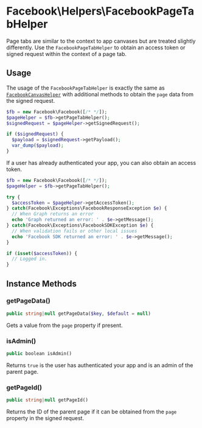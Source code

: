 # Facebook\Helpers\FacebookPageTabHelper

Page tabs are similar to the context to app canvases but are treated slightly differently. Use the `FacebookPageTabHelper` to obtain an access token or signed request within the context of a page tab.

## Usage

The usage of the `FacebookPageTabHelper` is exactly the same as [`FacebookCanvasHelper`](FacebookCanvasHelper.md) with  additional methods to obtain the `page` data from the signed request.

```php
$fb = new Facebook\Facebook([/* */]);
$pageHelper = $fb->getPageTabHelper();
$signedRequest = $pageHelper->getSignedRequest();

if ($signedRequest) {
  $payload = $signedRequest->getPayload();
  var_dump($payload);
}
```

If a user has already authenticated your app, you can also obtain an access token.

```php
$fb = new Facebook\Facebook([/* */]);
$pageHelper = $fb->getPageTabHelper();

try {
  $accessToken = $pageHelper->getAccessToken();
} catch(Facebook\Exceptions\FacebookResponseException $e) {
  // When Graph returns an error
  echo 'Graph returned an error: ' . $e->getMessage();
} catch(Facebook\Exceptions\FacebookSDKException $e) {
  // When validation fails or other local issues
  echo 'Facebook SDK returned an error: ' . $e->getMessage();
}

if (isset($accessToken)) {
  // Logged in.
}
```

## Instance Methods

### getPageData()
```php
public string|null getPageData($key, $default = null)
```
Gets a value from the `page` property if present.

### isAdmin()
```php
public boolean isAdmin()
```
Returns `true` is the user has authenticated your app and is an admin of the parent page.

### getPageId()
```php
public string|null getPageId()
```
Returns the ID of the parent page if it can be obtained from the `page` property in the signed request.
